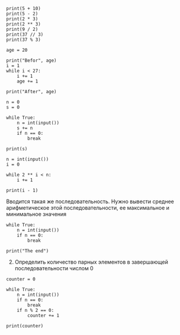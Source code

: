 ```
print(5 + 10)
print(5 - 2)
print(2 * 3)
print(2 ** 3)
print(9 / 2)
print(37 // 3)
print(37 % 3)
```
```
age = 20

print("Befor", age)
i = 1
while i < 27:
    i += 1
    age += 1

print("After", age)
```
```
n = 0
s = 0

while True:
    n = int(input())
    s += n
    if n == 0:
        break

print(s)
```
```
n = int(input())
i = 0

while 2 ** i < n:
    i += 1

print(i - 1)
```
Вводится такая же последовательность.
Нужно вывести среднее арифметическое этой последовательности, ее максимальное и минимальное значения
```
while True:
    n = int(input())
    if n == 0:
        break

print("The end")
```
2. Определить количество парных элементов в завершающей последовательности
числом 0
```
counter = 0

while True:
    n = int(input())
    if n == 0:
        break
    if n % 2 == 0:
        counter += 1

print(counter)
```
